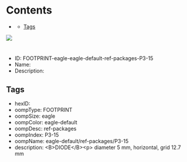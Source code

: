 



Contents
========

* [](#)
	* [Tags](#tags)
  
![][im]
# 

- ID: FOOTPRINT-eagle-eagle-default-ref-packages-P3-15
- Name: 
- Description: 

## Tags

- hexID: 
- oompType: FOOTPRINT
- oompSize: eagle
- oompColor: eagle-default
- oompDesc: ref-packages
- oompIndex: P3-15
- oompName: eagle-default/ref-packages/P3-15
- description: &lt;B&gt;DIODE&lt;/B&gt;&lt;p&gt;&#xD;
diameter 5 mm, horizontal, grid 12.7 mm



[im]: image.png
